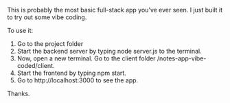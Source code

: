 This is probably the most basic full-stack app you’ve ever seen. I just built it to try out some vibe coding.

To use it: 
  1. Go to the project folder
  2. Start the backend server by typing node server.js to the terminal.
  3. Now, open a new terminal. Go to the client folder /notes-app-vibe-coded/client.
  4. Start the frontend by typing npm start.
  5. Go to http://localhost:3000 to see the app.
     
Thanks.
